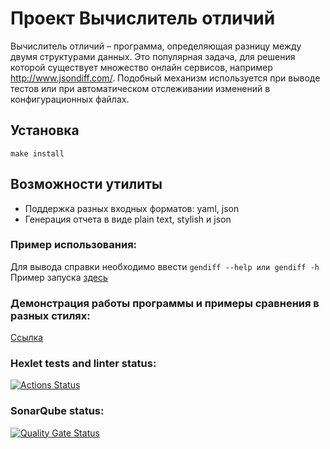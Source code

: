 # Проект Вычислитель отличий
Вычислитель отличий – программа, определяющая разницу между двумя структурами данных. Это популярная задача, для решения которой существует множество онлайн сервисов, например http://www.jsondiff.com/. Подобный механизм используется при выводе тестов или при автоматическом отслеживании изменений в конфигурационных файлах.

## Установка

```make install```

## Возможности утилиты
- Поддержка разных входных форматов: yaml, json
- Генерация отчета в виде plain text, stylish и json

### Пример использования:
Для вывода справки необходимо ввести ```gendiff --help или gendiff -h```  
Пример запуска [здесь](https://asciinema.org/a/EEviugVbD9FQx8EPUXHccganh)

### Демонстрация работы программы и примеры сравнения в разных стилях:
[Ссылка](https://asciinema.org/a/tWfqBXfBjyx6z8bEmfXrdNT3D)

### Hexlet tests and linter status:
[![Actions Status](https://github.com/Inthetouch/frontend-project-46/actions/workflows/hexlet-check.yml/badge.svg)](https://github.com/Inthetouch/frontend-project-46/actions)
### SonarQube status:
[![Quality Gate Status](https://sonarcloud.io/api/project_badges/measure?project=Inthetouch_frontend-project-46&metric=alert_status)](https://sonarcloud.io/summary/new_code?id=Inthetouch_frontend-project-46)